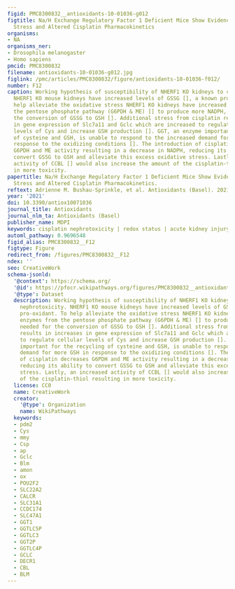 ```yaml
---
figid: PMC8300832__antioxidants-10-01036-g012
figtitle: Na/H Exchange Regulatory Factor 1 Deficient Mice Show Evidence of Oxidative
  Stress and Altered Cisplatin Pharmacokinetics
organisms:
- NA
organisms_ner:
- Drosophila melanogaster
- Homo sapiens
pmcid: PMC8300832
filename: antioxidants-10-01036-g012.jpg
figlink: /pmc/articles/PMC8300832/figure/antioxidants-10-01036-f012/
number: F12
caption: Working hypothesis of susceptibility of NHERF1 KO kidneys to cisplatin nephrotoxicity.
  NHERF1 KO mouse kidneys have increased levels of GSSG [], a known pro-oxidant. To
  help alleviate the oxidative stress NHERF1 KO kidneys have increased enzymes from
  the pentose phosphate pathway (G6PDH & ME) [] to produce more NADPH, needed for
  the conversion of GSSG to GSH []. Additional stress from cisplatin results in increases
  in gene expression of Slc7a11 and Gclc which are increased to regulate cellular
  levels of Cys and increase GSH production []. GGT, an enzyme important for the recycling
  of cysteine and GSH, is unable to respond to the increased demand for more GSH in
  response to the oxidizing conditions []. The introduction of cisplatin decreases
  G6PDH and ME activity resulting in a decrease in NADPH, reducing its ability to
  convert GSSG to GSH and alleviate this excess oxidative stress. Lastly, an increased
  activity of CCBL [] would also increase the amount of the cisplatin-thiol resulting
  in more toxicity.
papertitle: Na/H Exchange Regulatory Factor 1 Deficient Mice Show Evidence of Oxidative
  Stress and Altered Cisplatin Pharmacokinetics.
reftext: Adrienne M. Bushau-Sprinkle, et al. Antioxidants (Basel). 2021 Jul;10(7):1036.
year: '2021'
doi: 10.3390/antiox10071036
journal_title: Antioxidants
journal_nlm_ta: Antioxidants (Basel)
publisher_name: MDPI
keywords: cisplatin nephrotoxicity | redox status | acute kidney injury
automl_pathway: 0.9696548
figid_alias: PMC8300832__F12
figtype: Figure
redirect_from: /figures/PMC8300832__F12
ndex: ''
seo: CreativeWork
schema-jsonld:
  '@context': https://schema.org/
  '@id': https://pfocr.wikipathways.org/figures/PMC8300832__antioxidants-10-01036-g012.html
  '@type': Dataset
  description: Working hypothesis of susceptibility of NHERF1 KO kidneys to cisplatin
    nephrotoxicity. NHERF1 KO mouse kidneys have increased levels of GSSG [], a known
    pro-oxidant. To help alleviate the oxidative stress NHERF1 KO kidneys have increased
    enzymes from the pentose phosphate pathway (G6PDH & ME) [] to produce more NADPH,
    needed for the conversion of GSSG to GSH []. Additional stress from cisplatin
    results in increases in gene expression of Slc7a11 and Gclc which are increased
    to regulate cellular levels of Cys and increase GSH production []. GGT, an enzyme
    important for the recycling of cysteine and GSH, is unable to respond to the increased
    demand for more GSH in response to the oxidizing conditions []. The introduction
    of cisplatin decreases G6PDH and ME activity resulting in a decrease in NADPH,
    reducing its ability to convert GSSG to GSH and alleviate this excess oxidative
    stress. Lastly, an increased activity of CCBL [] would also increase the amount
    of the cisplatin-thiol resulting in more toxicity.
  license: CC0
  name: CreativeWork
  creator:
    '@type': Organization
    name: WikiPathways
  keywords:
  - pdm2
  - Cys
  - mmy
  - Csp
  - ap
  - Gclc
  - Blm
  - amon
  - ox
  - POU2F2
  - SLC22A2
  - CALCR
  - SLC31A1
  - CCDC174
  - SLC47A1
  - GGT1
  - GGTLC5P
  - GGTLC3
  - GGT2P
  - GGTLC4P
  - GCLC
  - DECR1
  - CBL
  - BLM
---
```

